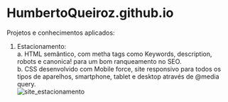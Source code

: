 # HumbertoQueiroz.github.io
Projetos e conhecimentos aplicados:

1. Estacionamento: <br>
    a. HTML semântico, com metha tags como Keywords, description, robots e canonica! para um bom ranqueamento no SEO.<br>
    b. CSS desenvolvido com Mobile force, site responsivo para todos os tipos de aparelhos, smartphone, tablet e desktop através de @media query.<br>
![site_estacionamento](https://user-images.githubusercontent.com/90359980/228677071-82ee1105-f48b-42fe-afff-a8a1421f733d.PNG)





